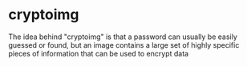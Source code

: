 # cryptoimg

The idea behind "cryptoimg" is that a password can usually be easily guessed or found, but an image contains a large set of highly specific pieces of information that can be used to encrypt data
